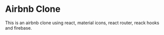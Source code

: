 # Airbnb Clone

This is an airbnb clone using react, material icons, react router, reack hooks and firebase.